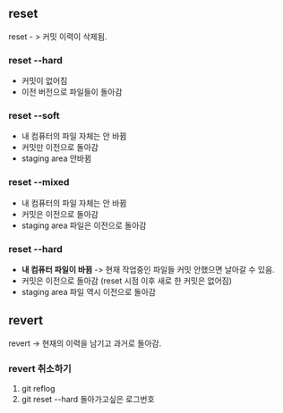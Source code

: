 
## reset
reset - > 커밋 이력이 삭제됨. 

### reset --hard
- 커밋이 없어짐 
- 이전 버전으로 파일들이 돌아감

### reset --soft
- 내 컴퓨터의 파일 자체는 안 바뀜 
- 커밋만 이전으로 돌아감
- staging area 안바뀜

### reset --mixed 
- 내 컴퓨터의 파일 자체는 안 바뀜
- 커밋은 이전으로 돌아감
- staging area  파일은 이전으로 돌아감

### reset --hard 
- **내 컴퓨터 파일이 바뀜** 
  -> 현재 작업중인 파일들 커밋 안했으면 날아갈 수 있음.
- 커밋은 이전으로 돌아감 (reset 시점 이후 새로 한 커밋은 없어짐)
- staging area 파일 역시 이전으로 돌아감 



## revert
revert -> 현재의 이력을 남기고 과거로 돌아감.


### revert 취소하기

1. git reflog   
2. git reset --hard 돌아가고싶은 로그번호 
